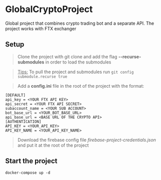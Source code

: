 # GlobalCryptoProject

Global project that combines crypto trading bot and a separate API.
The project works with FTX exchanger

## Setup

> Clone the project with git clone and add the flag **--recurse-submodules** in order to load the submodules

> <u>Tips:</u> To pull the project and submodules run ```git config submodule.recurse true```

> Add a **config.ini** file in the root of the project with the format:
```
[DEFAULT]
api_key = <YOUR FTX API KEY>
api_secret = <YOUR FTX API SECRET>
subaccount_name = <YOUR SUB ACCOUNT>
bot_base_url = <YOUR_BOT_BASE_URL>
api_base_url = <BASE URL OF THE CRYPTO API>
[AUTHENTICATION]
API_KEY = <YOUR_API_KEY>
API_KEY_NAME = <YOUR_API_KEY_NAME>
```

> Download the firebase config file *firebase-project-credentials.json* and put it at the root of the project

## Start the project

```docker-compose up -d```
